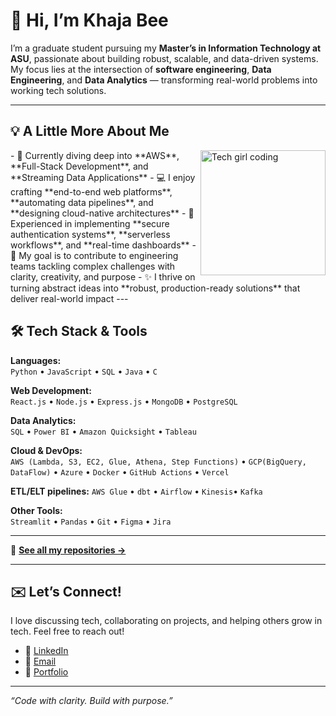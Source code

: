 # 👋 Hi, I’m Khaja Bee

I’m a graduate student pursuing my **Master’s in Information Technology at ASU**, passionate about building robust, scalable, and data-driven systems. My focus lies at the intersection of **software engineering**, **Data Engineering**, and **Data Analytics** — transforming real-world problems into working tech solutions.

---
## 💡 A Little More About Me
<img align="right" alt="Tech girl coding" src="[https://media.giphy.com/media/LMt9638dO8dftAjtco/giphy.gif](https://tenor.com/en-IN/view/mad-cat-fr-lol-gif-4714312037331574734)" width="200"/>
- 🌱 Currently diving deep into **AWS**, **Full-Stack Development**, and **Streaming Data Applications**
- 💻 I enjoy crafting **end-to-end web platforms**, **automating data pipelines**, and **designing cloud-native architectures**
- 🔐 Experienced in implementing **secure authentication systems**, **serverless workflows**, and **real-time dashboards**
- 🎯 My goal is to contribute to engineering teams tackling complex challenges with clarity, creativity, and purpose
- ✨ I thrive on turning abstract ideas into **robust, production-ready solutions** that deliver real-world impact
---

## 🛠️ Tech Stack & Tools

**Languages:**  
`Python` • `JavaScript` • `SQL` • `Java` • `C`

**Web Development:**  
`React.js` • `Node.js` • `Express.js` • `MongoDB` • `PostgreSQL`

**Data Analytics:**  
`SQL` • `Power BI` • `Amazon Quicksight` • `Tableau`

**Cloud & DevOps:**  
`AWS (Lambda, S3, EC2, Glue, Athena, Step Functions)` • `GCP(BigQuery, DataFlow)` • `Azure` • `Docker` • `GitHub Actions` • `Vercel`

**ETL/ELT pipelines:** 
`AWS Glue` • `dbt` • `Airflow` • `Kinesis`• `Kafka` 

**Other Tools:**  
`Streamlit` • `Pandas` • `Git` • `Figma` • `Jira`

---
🔗 **[See all my repositories →](https://github.com/KhajaBeeShaik)**

---

## ✉️ Let’s Connect!

I love discussing tech, collaborating on projects, and helping others grow in tech. Feel free to reach out!

- 💼 [LinkedIn](https://www.linkedin.com/in/KhajaBeeShaik)
- 💌 [Email](mailto:shaikkhajabee13902@gmail.com)
- 📁 [Portfolio](https://khajabeeshaik.github.io/Portfolio/)

---

_“Code with clarity. Build with purpose.”_

